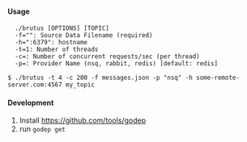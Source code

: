 #### Usage
```
  ./brutus [OPTIONS] [TOPIC]
  -f="": Source Data Filename (required)
  -h=":6379": hostname
  -t=1: Number of threads
  -c=: Number of concurrent requests/sec (per thread)
  -p=: Provider Name (nsq, rabbit, redis) [default: redis]

$ ./brutus -t 4 -c 200 -f messages.json -p "nsq" -h some-remote-server.com:4567 my_topic
```

#### Development
1. Install https://github.com/tools/godep
1. run `godep get`
